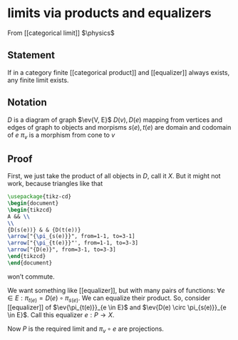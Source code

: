 # limits via products and equalizers
From [[categorical limit]]
$\physics$
## Statement
If in a category finite [[categorical product]] and [[equalizer]] always exists, any finite limit exists.

## Notation
$D$ is a diagram of graph $\ev{V, E}$
$D(v), D(e)$ mapping from vertices and edges of graph to objects and morpisms
$s(e), t(e)$ are domain and codomain of $e$
$\pi_{v}$ is a morphism from cone to $v$

## Proof
First, we just take the product of all objects in $D$, call it $X$. But it might not work, because triangles like that
```tikz
\usepackage{tikz-cd}
\begin{document}
\begin{tikzcd}
A && \\
\\
{D(s(e))} & & {D(t(e))}
\arrow["{\pi_{s(e)}}", from=1-1, to=3-1]
\arrow["{\pi_{t(e)}}"', from=1-1, to=3-3]
\arrow["{D(e)}", from=3-1, to=3-3]
\end{tikzcd}
\end{document}
```
won’t commute.

We want something like [[equalizer]], but with many pairs of functions: $\forall e \in E: \pi_{t(e)} = D(e) \circ \pi_{s(e)}$. We can equalize their product. So, consider [[equalizer]] of $\ev{\pi_{t(e)}}_{e \in E}$ and $\ev{D(e) \circ \pi_{s(e)}}_{e \in E}$. Call this equalizer $e: P \to X$. 

Now $P$ is the required limit and $\pi_{v} \circ e$ are projections.
